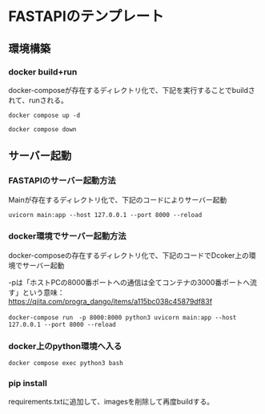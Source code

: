 # FASTAPIのテンプレート

## 環境構築

### docker build+run
docker-composeが存在するディレクトリ化で、下記を実行することでbuildされて、runされる。

`docker compose up -d`

`docker compose down `

## サーバー起動

### FASTAPIのサーバー起動方法
Mainが存在するディレクトリ化で、下記のコードによりサーバー起動

`uvicorn main:app --host 127.0.0.1 --port 8000 --reload`

### docker環境でサーバー起動方法
docker-composeの存在するディレクトリ化で、下記のコードでDcoker上の環境でサーバー起動

-pは「ホストPCの8000番ポートへの通信は全てコンテナの3000番ポートへ流す」という意味：https://qiita.com/progra_dango/items/a115bc038c45879df83f

`docker-compose run　-p 8000:8000 python3 uvicorn main:app --host 127.0.0.1 --port 8000 --reload `

### docker上のpython環境へ入る
`docker compose exec python3 bash`

### pip install
requirements.txtに追加して、imagesを削除して再度buildする。
